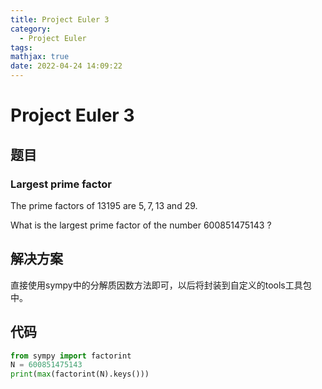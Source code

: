 ```yaml
---
title: Project Euler 3
category:
  - Project Euler
tags:
mathjax: true
date: 2022-04-24 14:09:22
---
```


<escape><!-- more --></escape>

# Project Euler 3

## 题目

### Largest prime factor

The prime factors of $13195$ are $5, 7, 13$ and $29$.

What is the largest prime factor of the number $600851475143$ ?

## 解决方案

直接使用sympy中的分解质因数方法即可，以后将封装到自定义的tools工具包中。

## 代码

```Python
from sympy import factorint
N = 600851475143
print(max(factorint(N).keys()))
```
